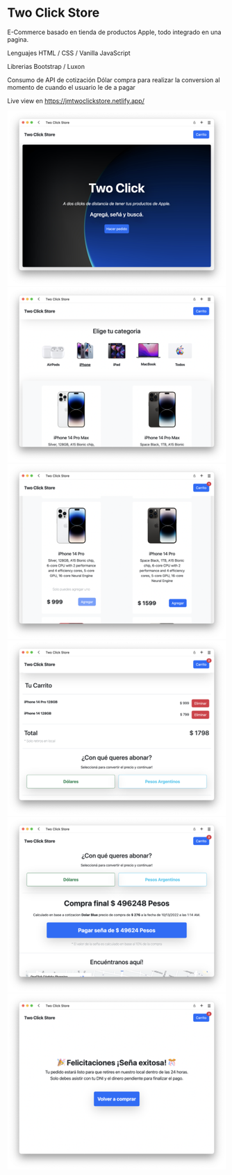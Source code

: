 # Two Click Store

E-Commerce basado en tienda de productos Apple, todo integrado en una pagina.

Lenguajes HTML / CSS / Vanilla JavaScript

Librerias Bootstrap / Luxon

Consumo de API de cotización Dólar compra para realizar la conversion al momento de cuando el usuario le de a pagar

Live view en https://jmtwoclickstore.netlify.app/

<img src="/assets/img/readme/readme1.png">

<img src="/assets/img/readme/readme2.png">

<img src="/assets/img/readme/readme3.png">

<img src="/assets/img/readme/readme4.png">

<img src="/assets/img/readme/readme5.png">

<img src="/assets/img/readme/readme6.png">